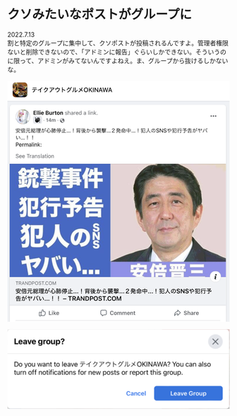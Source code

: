 # クソみたいなポストがグループに

2022.7.13<br />
割と特定のグループに集中して、クソポストが投稿されるんですよ。管理者権限ないと削除できないので、「アドミンに報告」ぐらいしかできない。そういうのに限って、アドミンがみてないんですよねえ。ま、グループから抜けるしかないな。

![kuso-post](kuso-post.png)

![leave group](leave-group.png)